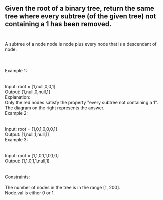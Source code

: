 ## Given the root of a binary tree, return the same tree where every subtree (of the given tree) not containing a 1 has been removed. <br> <br> 
A subtree of a node node is node plus every node that is a descendant of node. <br> <br> <br> <br> 
Example 1: <br> <br> <br> 
Input: root = [1,null,0,0,1] <br> 
Output: [1,null,0,null,1] <br> 
Explanation: <br> 
Only the red nodes satisfy the property "every subtree not containing a 1". <br> 
The diagram on the right represents the answer. <br> 
Example 2: <br> <br> <br> 
Input: root = [1,0,1,0,0,0,1] <br> 
Output: [1,null,1,null,1] <br> 
Example 3: <br> <br> <br> 
Input: root = [1,1,0,1,1,0,1,0] <br> 
Output: [1,1,0,1,1,null,1] <br> <br> <br> 
Constraints: <br> <br> 
The number of nodes in the tree is in the range [1, 200]. <br> 
Node.val is either 0 or 1. <br> 
